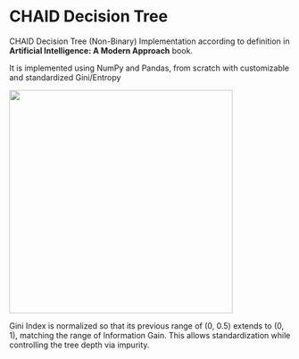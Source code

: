 # CHAID Decision Tree
CHAID Decision Tree (Non-Binary) Implementation according to definition in <strong>Artificial Intelligence: A Modern Approach</strong> book. 

It is implemented using NumPy and Pandas, from scratch with customizable and standardized Gini/Entropy

<img src="https://user-images.githubusercontent.com/67103746/114677217-c41ae080-9d12-11eb-9d23-84e70c127c58.png" width="400" height="400">

Gini Index is normalized so that its previous range of (0, 0.5) extends to (0, 1), matching the range of Information Gain. This allows standardization while controlling the tree depth via impurity.

